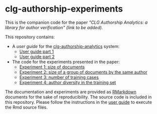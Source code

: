 # clg-authorship-experiments

This is the companion code for the paper *"CLG Authorship Analytics: a library for author verification" (link to be added).*

This repository contains:

- A *user guide* for the [clg-authorship-analytics](https://github.com/erwanm/clg-authorship-analytics) system:
    - [User guide part 1](https://erwanm.github.io/clg-authorship-experiments/user-guide-part1.html)
    - [User guide part 2](https://erwanm.github.io/clg-authorship-experiments/user-guide-part2.html)
- The code for the experiments presented in the paper:
    - [Experiment 1: size of documents](https://erwanm.github.io/clg-authorship-experiments/expe1.html)
    - [Experiment 2: size of a group of documents by the same author](https://erwanm.github.io/clg-authorship-experiments/expe2.html)
    - [Experiment 3: number of training cases](https://erwanm.github.io/clg-authorship-experiments/expe3.html)
    - [Experiment 4: author diversity in the training set](https://erwanm.github.io/clg-authorship-experiments/expe4.html)
 
The documentation and experiments are provided as [RMarkdown](https://rmarkdown.rstudio.com/) documents for the sake of reproducibility. The source code is included in this repository. Please follow the instructions in the [user guide]((https://erwanm.github.io/clg-authorship-experiments/user-guide-part1.html)) to execute the Rmd source files.


